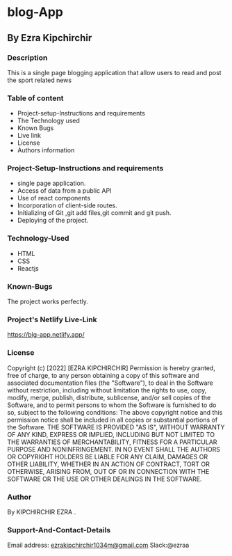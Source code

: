 # blog-App
## By Ezra Kipchirchir
### Description
This is a single page blogging application that allow users to read and post the sport related news

### Table of content

- Project-setup-Instructions and requirements
- The Technology used
- Known Bugs
- Live link
- License
- Authors information

### Project-Setup-Instructions and requirements

- single page application.
- Access of data from a public API
- Use of react components
- Incorporation of client-side routes.
- Initializing of Git ,git add files,git commit and git push.
- Deploying of the project.

### Technology-Used

- HTML
- CSS
- Reactjs
### Known-Bugs

The project works perfectly.

### Project's Netlify Live-Link
https://blg-app.netlify.app/

### License

Copyright (c) [2022] [EZRA KIPCHIRCHIR] Permission is hereby granted, free of charge, to any person obtaining a copy of this software and associated documentation files (the "Software"), to deal in the Software without restriction, including without limitation the rights to use, copy, modify, merge, publish, distribute, sublicense, and/or sell copies of the Software, and to permit persons to whom the Software is furnished to do so, subject to the following conditions: The above copyright notice and this permission notice shall be included in all copies or substantial portions of the Software. THE SOFTWARE IS PROVIDED "AS IS", WITHOUT WARRANTY OF ANY KIND, EXPRESS OR IMPLIED, INCLUDING BUT NOT LIMITED TO THE WARRANTIES OF MERCHANTABILITY, FITNESS FOR A PARTICULAR PURPOSE AND NONINFRINGEMENT. IN NO EVENT SHALL THE AUTHORS OR COPYRIGHT HOLDERS BE LIABLE FOR ANY CLAIM, DAMAGES OR OTHER LIABILITY, WHETHER IN AN ACTION OF CONTRACT, TORT OR OTHERWISE, ARISING FROM, OUT OF OR IN CONNECTION WITH THE SOFTWARE OR THE USE OR OTHER DEALINGS IN THE SOFTWARE.

### Author

By KIPCHIRCHIR EZRA .

### Support-And-Contact-Details

Email address: ezrakipchirchir1034m@gmail.com Slack:@ezraa
